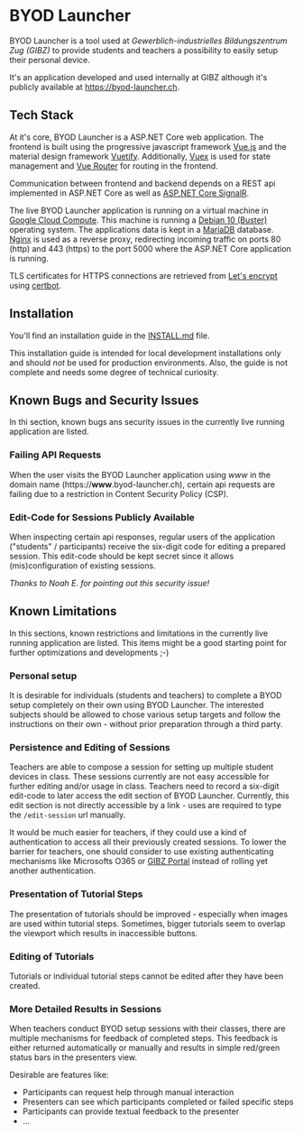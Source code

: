 # BYOD Launcher
BYOD Launcher is a tool used at _Gewerblich-industrielles Bildungszentrum Zug (GIBZ)_ to provide students and teachers a possibility to easily setup their personal device.

It's an application developed and used internally at GIBZ although it's publicly available at https://byod-launcher.ch.

## Tech Stack
At it's core, BYOD Launcher is a ASP.NET Core web application. The frontend is built using the progressive javascript framework [Vue.js](https://vuejs.org) and the material design framework [Vuetify](https://vuetifyjs.com). Additionally, [Vuex](https://vuex.vuejs.org/) is used for state management and [Vue Router](https://router.vuejs.org/) for routing in the frontend.  

Communication between frontend and backend depends on a REST api implemented in ASP.NET Core as well as [ASP.NET Core SignalR](https://docs.microsoft.com/en-us/aspnet/core/signalr/introduction?view=aspnetcore-3.1).

The live BYOD Launcher application is running on a virtual machine in [Google Cloud Compute](https://cloud.google.com/compute?hl=de). This machine is running a [Debian 10 (Buster)](https://www.debian.org/News/2019/20190706) operating system. The applications data is kept in a [MariaDB](https://mariadb.org/) database. [Nginx](https://www.nginx.com/) is used as a reverse proxy, redirecting incoming traffic on ports 80 (http) and 443 (https) to the port 5000 where the ASP.NET Core application is running.

TLS certificates for HTTPS connections are retrieved from [Let's encrypt](https://letsencrypt.org) using [certbot](https://certbot.eff.org/).

## Installation
You'll find an installation guide in the [INSTALL.md](INSTALL.md) file.

This installation guide is intended for local development installations only and should _not_ be used for production environments. Also, the guide is not complete and needs some degree of technical curiosity.

## Known Bugs and Security Issues
In thi section, known bugs ans security issues in the currently live running application are listed.

### Failing API Requests
When the user visits the BYOD Launcher application using _www_ in the domain name (https://**www**.byod-launcher.ch), certain api requests are failing due to a restriction in Content Security Policy (CSP).

### Edit-Code for Sessions Publicly Available
When inspecting certain api responses, regular users of the application ("students" / participants) receive the six-digit code for editing a prepared session. This edit-code should be kept secret since it allows (mis)configuration of existing sessions.

_Thanks to Noah E. for pointing out this security issue!_

## Known Limitations
In this sections, known restrictions and limitations in the currently live running application are listed. This items might be a good starting point for further optimizations and developments ;-)

### Personal setup
It is desirable for individuals (students and teachers) to complete a BYOD setup completely on their own using BYOD Launcher. The interested subjects should be allowed to chose various setup targets and follow the instructions on their own - without prior preparation through a third party.

### Persistence and Editing of Sessions
Teachers are able to compose a session for setting up multiple student devices in class. These sessions currently are not easy accessible for further editing and/or usage in class. Teachers need to record a six-digit edit-code to later access the edit section of BYOD Launcher. Currently, this edit section is not directly accessible by a link - uses are required to type the `/edit-session` url manually.

It would be much easier for teachers, if they could use a kind of authentication to access all their previously created sessions. To lower the barrier for teachers, one should consider to use existing authenticating mechanisms like Microsofts O365 or [GIBZ Portal](https://portal.gibz.ch) instead of rolling yet another authentication.

### Presentation of Tutorial Steps
The presentation of tutorials should be improved - especially when images are used within tutorial steps. Sometimes, bigger tutorials seem to overlap the viewport which results in inaccessible buttons.

### Editing of Tutorials
Tutorials or individual tutorial steps cannot be edited after they have been created.

### More Detailed Results in Sessions
When teachers conduct BYOD setup sessions with their classes, there are multiple mechanisms for feedback of completed steps. This feedback is either returned automatically or manually and results in simple red/green status bars in the presenters view.

Desirable are features like:
- Participants can request help through manual interaction
- Presenters can see which participants completed or failed specific steps
- Participants can provide textual feedback to the presenter
- ...